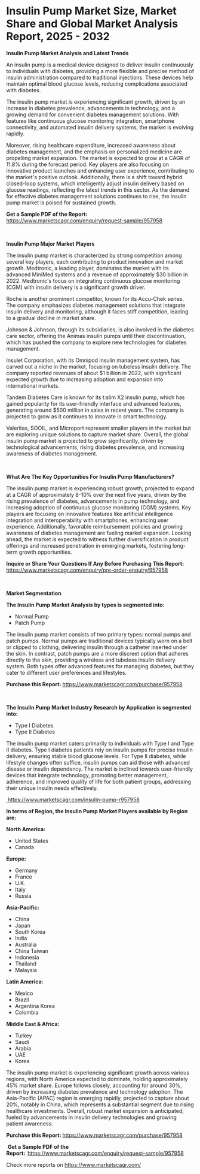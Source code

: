 <p><h1>Insulin Pump Market Size, Market Share and Global Market Analysis Report, 2025 - 2032</h1></p><p><strong>Insulin Pump Market Analysis and Latest Trends</strong></p>
<p><p>An insulin pump is a medical device designed to deliver insulin continuously to individuals with diabetes, providing a more flexible and precise method of insulin administration compared to traditional injections. These devices help maintain optimal blood glucose levels, reducing complications associated with diabetes. </p><p>The insulin pump market is experiencing significant growth, driven by an increase in diabetes prevalence, advancements in technology, and a growing demand for convenient diabetes management solutions. With features like continuous glucose monitoring integration, smartphone connectivity, and automated insulin delivery systems, the market is evolving rapidly. </p><p>Moreover, rising healthcare expenditure, increased awareness about diabetes management, and the emphasis on personalized medicine are propelling market expansion. The market is expected to grow at a CAGR of 11.8% during the forecast period. Key players are also focusing on innovative product launches and enhancing user experience, contributing to the market's positive outlook. Additionally, there is a shift toward hybrid closed-loop systems, which intelligently adjust insulin delivery based on glucose readings, reflecting the latest trends in this sector. As the demand for effective diabetes management solutions continues to rise, the insulin pump market is poised for sustained growth.</p></p>
<p><strong>Get a Sample PDF of the Report:&nbsp;</strong> <a href="https://www.marketscagr.com/enquiry/request-sample/957958?utm_campaign=2731&utm_medium=2&utm_source=Github&utm_content=ia&utm_term=04032025&utm_id=insulin-pump">https://www.marketscagr.com/enquiry/request-sample/957958</a></p>
<p>&nbsp;</p>
<p><strong>Insulin Pump Major Market Players</strong></p>
<p><p>The insulin pump market is characterized by strong competition among several key players, each contributing to product innovation and market growth. Medtronic, a leading player, dominates the market with its advanced MiniMed systems and a revenue of approximately $30 billion in 2022. Medtronic's focus on integrating continuous glucose monitoring (CGM) with insulin delivery is a significant growth driver.</p><p>Roche is another prominent competitor, known for its Accu-Chek series. The company emphasizes diabetes management solutions that integrate insulin delivery and monitoring, although it faces stiff competition, leading to a gradual decline in market share.</p><p>Johnson & Johnson, through its subsidiaries, is also involved in the diabetes care sector, offering the Animas insulin pumps until their discontinuation, which has pushed the company to explore new technologies for diabetes management.</p><p>Insulet Corporation, with its Omnipod insulin management system, has carved out a niche in the market, focusing on tubeless insulin delivery. The company reported revenues of about $1 billion in 2022, with significant expected growth due to increasing adoption and expansion into international markets.</p><p>Tandem Diabetes Care is known for its t:slim X2 insulin pump, which has gained popularity for its user-friendly interface and advanced features, generating around $500 million in sales in recent years. The company is projected to grow as it continues to innovate in smart technology.</p><p>Valeritas, SOOIL, and Microport represent smaller players in the market but are exploring unique solutions to capture market share. Overall, the global insulin pump market is projected to grow significantly, driven by technological advancements, rising diabetes prevalence, and increasing awareness of diabetes management.</p></p>
<p>&nbsp;</p>
<p><strong>What Are The Key Opportunities For Insulin Pump Manufacturers?</strong></p>
<p><p>The insulin pump market is experiencing robust growth, projected to expand at a CAGR of approximately 8-10% over the next five years, driven by the rising prevalence of diabetes, advancements in pump technology, and increasing adoption of continuous glucose monitoring (CGM) systems. Key players are focusing on innovative features like artificial intelligence integration and interoperability with smartphones, enhancing user experience. Additionally, favorable reimbursement policies and growing awareness of diabetes management are fueling market expansion. Looking ahead, the market is expected to witness further diversification in product offerings and increased penetration in emerging markets, fostering long-term growth opportunities.</p></p>
<p><strong>Inquire or Share Your Questions If Any Before Purchasing This Report:</strong> <a href="https://www.marketscagr.com/enquiry/pre-order-enquiry/957958?utm_campaign=2731&utm_medium=2&utm_source=Github&utm_content=ia&utm_term=04032025&utm_id=insulin-pump">https://www.marketscagr.com/enquiry/pre-order-enquiry/957958</a></p>
<p>&nbsp;</p>
<p><strong>Market Segmentation</strong></p>
<p><strong>The Insulin Pump Market Analysis by types is segmented into:</strong></p>
<p><ul><li>Normal Pump</li><li>Patch Pump</li></ul></p>
<p><p>The insulin pump market consists of two primary types: normal pumps and patch pumps. Normal pumps are traditional devices typically worn on a belt or clipped to clothing, delivering insulin through a catheter inserted under the skin. In contrast, patch pumps are a more discreet option that adheres directly to the skin, providing a wireless and tubeless insulin delivery system. Both types offer advanced features for managing diabetes, but they cater to different user preferences and lifestyles.</p></p>
<p><strong>Purchase this Report:&nbsp;</strong><a href="https://www.marketscagr.com/purchase/957958?utm_campaign=2731&utm_medium=2&utm_source=Github&utm_content=ia&utm_term=04032025&utm_id=insulin-pump">https://www.marketscagr.com/purchase/957958</a></p>
<p>&nbsp;</p>
<p><strong>The Insulin Pump Market Industry Research by Application is segmented into:</strong></p>
<p><ul><li>Type I Diabetes</li><li>Type II Diabetes</li></ul></p>
<p><p>The insulin pump market caters primarily to individuals with Type I and Type II diabetes. Type I diabetes patients rely on insulin pumps for precise insulin delivery, ensuring stable blood glucose levels. For Type II diabetes, while lifestyle changes often suffice, insulin pumps can aid those with advanced disease or insulin dependency. The market is inclined towards user-friendly devices that integrate technology, promoting better management, adherence, and improved quality of life for both patient groups, addressing their unique insulin needs effectively.</p></p>
<p><a href="https://www.marketscagr.com/insulin-pump-r957958?utm_campaign=2731&utm_medium=2&utm_source=Github&utm_content=ia&utm_term=04032025&utm_id=insulin-pump">&nbsp;https://www.marketscagr.com/insulin-pump-r957958</a></p>
<p><strong>In terms of Region, the Insulin Pump Market Players available by Region are:</strong></p>
<p>
    <p> <strong> North America: </strong>
        <ul>
            <li>United States</li>
            <li>Canada</li>
        </ul>
        </p> 
    <p> <strong> Europe: </strong>
        <ul>
            <li>Germany</li>
            <li>France</li>
            <li>U.K.</li>
            <li>Italy</li>
            <li>Russia</li>
        </ul>
        </p> 
    <p> <strong> Asia-Pacific: </strong>
        <ul>
            <li>China</li>
            <li>Japan</li>
            <li>South Korea</li>
            <li>India</li>
            <li>Australia</li>
            <li>China Taiwan</li>
            <li>Indonesia</li>
            <li>Thailand</li>
            <li>Malaysia</li>
        </ul>
        </p> 
    <p> <strong> Latin America: </strong>
        <ul>
            <li>Mexico</li>
            <li>Brazil</li>
            <li>Argentina Korea</li>
            <li>Colombia</li>
        </ul>
        </p> 
    <p> <strong> Middle East & Africa: </strong>
        <ul>
            <li>Turkey</li>
            <li>Saudi</li>
            <li>Arabia</li>
            <li>UAE</li>
            <li>Korea</li>
        </ul>
    </p>
    </p>
<p><p>The insulin pump market is experiencing significant growth across various regions, with North America expected to dominate, holding approximately 45% market share. Europe follows closely, accounting for around 30%, driven by increasing diabetes prevalence and technology adoption. The Asia-Pacific (APAC) region is emerging rapidly, projected to capture about 20%, notably in China, which represents a substantial segment due to rising healthcare investments. Overall, robust market expansion is anticipated, fueled by advancements in insulin delivery technologies and growing patient awareness.</p></p>
<p><strong>Purchase this Report: </strong><a href="https://www.marketscagr.com/purchase/957958?utm_campaign=2731&utm_medium=2&utm_source=Github&utm_content=ia&utm_term=04032025&utm_id=insulin-pump">https://www.marketscagr.com/purchase/957958</a></p>
<p>&nbsp;<strong>Get a Sample PDF of the Report:&nbsp;&nbsp;</strong><a href="https://www.marketscagr.com/enquiry/request-sample/957958?utm_campaign=2731&utm_medium=2&utm_source=Github&utm_content=ia&utm_term=04032025&utm_id=insulin-pump">https://www.marketscagr.com/enquiry/request-sample/957958</a></p>
<p><strong></strong></p>
<p>Check more reports on <a href="https://www.marketscagr.com/?utm_campaign=2731&utm_medium=2&utm_source=Github&utm_content=ia&utm_term=04032025&utm_id=insulin-pump">https://www.marketscagr.com/</a></p>